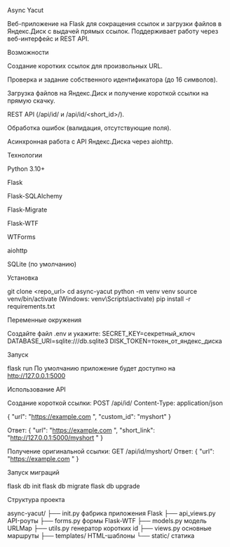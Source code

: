 Async Yacut

Веб-приложение на Flask для сокращения ссылок и загрузки файлов в Яндекс.Диск с выдачей прямых ссылок.
Поддерживает работу через веб-интерфейс и REST API.

Возможности

Создание коротких ссылок для произвольных URL.

Проверка и задание собственного идентификатора (до 16 символов).

Загрузка файлов на Яндекс.Диск и получение короткой ссылки на прямую скачку.

REST API (/api/id/ и /api/id/<short_id>/).

Обработка ошибок (валидация, отсутствующие поля).

Асинхронная работа с API Яндекс.Диска через aiohttp.

Технологии

Python 3.10+

Flask

Flask-SQLAlchemy

Flask-Migrate

Flask-WTF

WTForms

aiohttp

SQLite (по умолчанию)

Установка

git clone <repo_url>
cd async-yacut
python -m venv venv
source venv/bin/activate (Windows: venv\Scripts\activate)
pip install -r requirements.txt

Переменные окружения

Создайте файл .env и укажите:
SECRET_KEY=секретный_ключ
DATABASE_URI=sqlite:///db.sqlite3
DISK_TOKEN=токен_от_яндекс_диска

Запуск

flask run
По умолчанию приложение будет доступно на http://127.0.0.1:5000

Использование API

Создание короткой ссылки:
POST /api/id/
Content-Type: application/json

{ "url": "https://example.com
", "custom_id": "myshort" }

Ответ:
{ "url": "https://example.com
", "short_link": "http://127.0.0.1:5000/myshort
" }

Получение оригинальной ссылки:
GET /api/id/myshort/
Ответ:
{ "url": "https://example.com
" }

Запуск миграций

flask db init
flask db migrate
flask db upgrade

Структура проекта

async-yacut/
├── init.py фабрика приложения Flask
├── api_views.py API-роуты
├── forms.py формы Flask-WTF
├── models.py модель URLMap
├── utils.py генератор коротких id
├── views.py основные маршруты
├── templates/ HTML-шаблоны
└── static/ статика